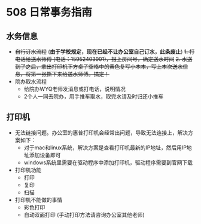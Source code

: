 # 508 日常事务指南

## 水务信息

* ~~自行订水流程~~ (**由于学校规定，现在已经不让办公室自己订水，此条废止**)
  ~~1. 打电话给送水师傅 (电话：15952403901)，报上房间号，确定送水时间~~
  ~~2. 水送到了之后，拿出打印机下方桌子空格中的黄色复写小本本，写上本次送水信息，将第一张撕下来给送水师傅。搞定！~~
* 院办取水流程
  * 给院办WYQ老师发消息或打电话，说明情况
  * 2个人一同去院办，用手推车取水，取完水请及时归还小推车 

## 打印机

* 无法链接问题。办公室的惠普打印机会经常出问题，导致无法连接上，解决方案如下：
  * 对于mac和linux系统，解决方案是查看打印机最新的IP地址，然后用IP地址添加设备即可
  * windows系统里需要在驱动程序中添加打印机，驱动程序需要到官网下载
* 打印机功能
  * 打印
  * 复印
  * 扫描
* 打印机不能做的事情
  * 彩色打印
  * 自动双面打印 (手动打印方法请咨询办公室其他老师)  
